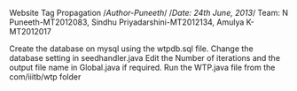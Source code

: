 Website Tag Propagation
/*Author-Puneeth*/
/*Date: 24th June, 2013*/
Team: N Puneeth-MT2012083, Sindhu Priyadarshini-MT2012134, Amulya K-MT2012017


Create the database on mysql using the wtpdb.sql file.
Change the database setting in seedhandler.java
Edit the Number of iterations and the output file name in Global.java if required.
Run the WTP.java file from the com/iiitb/wtp folder
